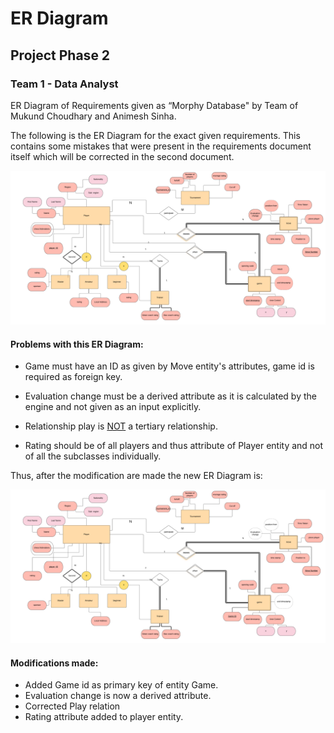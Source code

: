 # ER Diagram

## Project Phase 2

### Team 1 - Data Analyst

ER Diagram of Requirements given as “Morphy Database" by Team of Mukund Choudhary and Animesh Sinha.

The following is the ER Diagram for the exact given requirements. This contains some mistakes that were present in the requirements document itself which will be corrected in the second document.

![](1.png)

#### Problems with this ER Diagram:

- Game must have an ID as given by Move entity's attributes, game id is required as foreign key.

- Evaluation change must be a derived attribute as it is calculated by the engine and not given as an input explicitly.

- Relationship play is <u>NOT</u> a tertiary relationship.

- Rating should be of all players and thus attribute of Player entity and not of all the subclasses individually.

Thus, after the modification are made the new ER Diagram is:

![](2.png)

#### Modifications made:

- Added Game id as primary key of entity Game.
- Evaluation change is now a derived attribute.
- Corrected Play relation
- Rating attribute added to player entity.
